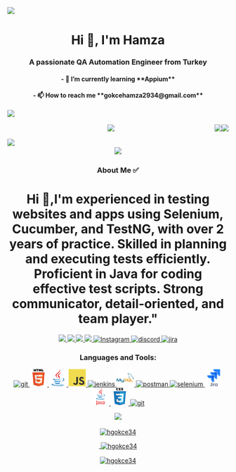 ![](./profile-3d-contrib/profile-night-rainbow.svg) 

<h1 align="center">Hi 👋, I'm Hamza</h1>

<h3 align="center">A passionate QA Automation Engineer from Turkey</h3>

 <h4 align="center">- 🌱 I’m currently learning **Appium**</h4>
 <h4 align="center">- 📫 How to reach me **gokcehamza2934@gmail.com**</h4>
  
 ![](./profile-3d-contrib/profile-night-rainbow.svg)

<a href="https://hits.seeyoufarm.com"><img src="https://hits.seeyoufarm.com/api/count/incr/badge.svg?url=https%3A%2F%2Fgithub.com%2Fgjbae1212%2Fhit-counter&count_bg=%233D8CC8&title_bg=%23555555&icon=nestjs.svg&icon_color=%23E7E7E7&title=hits&edge_flat=false" align="right"/></a>

<p align="center"><img src="https://i.imgur.com/A6bWGFl.gif"/>
<img src="https://komarev.com/ghpvc/?username=hgokce34&&style=plastics&&color=yellow" align="right"/> </p>
<img src="https://www.animatedimages.org/data/media/562/animated-line-image-0184.gif" width="1920" />


 <!--Coder Uncle Pic-->
<div id="header" align="center">
<img src="https://cdn.dribbble.com/users/1162077/screenshots/3848914/programmer.gif" width="300"/> 

### </path></svg>  </a> About Me ✅  </h2>

<h1 align="center">Hi 👋,I'm experienced in testing websites and apps using Selenium, Cucumber, and TestNG, with over 2 years of practice. Skilled in planning and executing tests efficiently. Proficient in Java for coding effective test scripts. Strong communicator, detail-oriented, and team player."</h1>

<div align="center"> 
  <a href="https://www.linkedin.com/in/hamza-gokce-1997b81b2/" target="_blank">
    <img src="https://img.shields.io/badge/-LinkedIn-%23333?style=for-the-badge&logo=linkedin&logoColor=blue" target="_blank">
  </a>
  <a href = "mailto:gokcehamza2934@gmail.com">
    <img src="https://img.shields.io/badge/-Gmail-%23333?style=for-the-badge&logo=gmail&logoColor=reed" target="_blank">
  </a>
  <a href="(https://medium.com/@gokcehamza2934)">
   <img src="https://img.shields.io/badge/Medium-%23333?style=for-the-badge&logo=medium&logoColor=white" target="_blank"/>
  </a>
  <a href="https://twitter.com/thelastdiver">
   <img src="https://img.shields.io/badge/twitter-%23333?style=for-the-badge&logo=twitter&logoColor=#00aced"/>
  </a>
  <a href="https://www.instagram.com/hamzagokce.travel/?hl=tr" target="_blank">
   <img alt="Instagram" src="https://img.shields.io/badge/instagram-%23333?&style=for-the-badge&logo=instagram&logoColor=#E1306C "/>
  </a>
  <a href="(https://discord.com/channels/@me)" target="_blank">
   <img alt="discord" src="https://img.shields.io/badge/Discord-%23333?style=for-the-badge&logo=discord&logoColor=#7289d9"/>
  </a>
    <a href="https://hamzagokce.atlassian.net/jira/software/projects/LID/boards/11/backlog" target="_blank">
   <img alt="jira" src="https://img.shields.io/badge/jira-%23333?style=for-the-badge&logo=jira&logoColor=#7289d9"/>
  </a>

<h3 align="center">Languages and Tools:</h3>
<p align="center"> <a href="https://git-scm.com/" target="_blank" rel="noreferrer"> <img src="https://www.vectorlogo.zone/logos/git-scm/git-scm-icon.svg" alt="git" width="40" height="40"/> </a> <a href="https://www.w3.org/html/" target="_blank" rel="noreferrer"> <img src="https://raw.githubusercontent.com/devicons/devicon/master/icons/html5/html5-original-wordmark.svg" alt="html5" width="40" height="40"/> </a> <a href="https://www.java.com" target="_blank" rel="noreferrer"> <img src="https://raw.githubusercontent.com/devicons/devicon/master/icons/java/java-original.svg" alt="java" width="40" height="40"/> </a> <a href="https://developer.mozilla.org/en-US/docs/Web/JavaScript" target="_blank" rel="noreferrer"> <img src="https://raw.githubusercontent.com/devicons/devicon/master/icons/javascript/javascript-original.svg" alt="javascript" width="40" height="40"/> </a> <a href="https://www.jenkins.io" target="_blank" rel="noreferrer"> <img src="https://www.vectorlogo.zone/logos/jenkins/jenkins-icon.svg" alt="jenkins" width="40" height="40"/> </a> <a href="https://www.mysql.com/" target="_blank" rel="noreferrer"> <img src="https://raw.githubusercontent.com/devicons/devicon/master/icons/mysql/mysql-original-wordmark.svg" alt="mysql" width="40" height="40"/> </a> <a href="https://postman.com" target="_blank" rel="noreferrer"> <img src="https://www.vectorlogo.zone/logos/getpostman/getpostman-icon.svg" alt="postman" width="40" height="40"/> </a> <a href="https://www.selenium.dev" target="_blank" rel="noreferrer"> <img src="https://raw.githubusercontent.com/detain/svg-logos/780f25886640cef088af994181646db2f6b1a3f8/svg/selenium-logo.svg" alt="selenium" width="40" height="40"/><a href="https://www.atlassian.com/software/jira" target="_blank" rel="noreferrer"> <img src="https://raw.githubusercontent.com/devicons/devicon/master/icons/jira/jira-original-wordmark.svg" alt="Jira" width="40" height="40"/> </a> <a href="https://www.java.com/tr/" target="_blank" rel="noreferrer"><img src="https://raw.githubusercontent.com/devicons/devicon/master/icons/java/java-original-wordmark.svg" alt="java" width="40" height="40"/> </a> <a href="https://www.w3schools.com/css/" target="_blank" rel="noreferrer"> <img src="https://raw.githubusercontent.com/devicons/devicon/master/icons/css3/css3-original-wordmark.svg" alt="css3" width="40" height="40"/> </a> <a href="https://git-scm.com/" target="_blank" rel="noreferrer"> <img src="https://www.vectorlogo.zone/logos/git-scm/git-scm-icon.svg" alt="git" width="40" height="40"/> </a> <a href="https://www.w3.org/html/" target="_blank" rel="noreferrer"><a href="https://www.w3schools.com/html/" target="_blank" rel="noreferrer"> 
 </p>


![](./profile-3d-contrib/profile-night-rainbow.svg) 

<p><img align="center" src="https://github-readme-stats.vercel.app/api/top-langs?username=hgokce34&show_icons=true&locale=en&layout=compact" alt="hgokce34" /></p>

<p>&nbsp;<img align="center" src="https://github-readme-stats.vercel.app/api?username=hgokce34&show_icons=true&locale=en" alt="hgokce34" /></p>

<p><img align="center" src="https://github-readme-streak-stats.herokuapp.com/?user=hgokce34&" alt="hgokce34" /></p>

